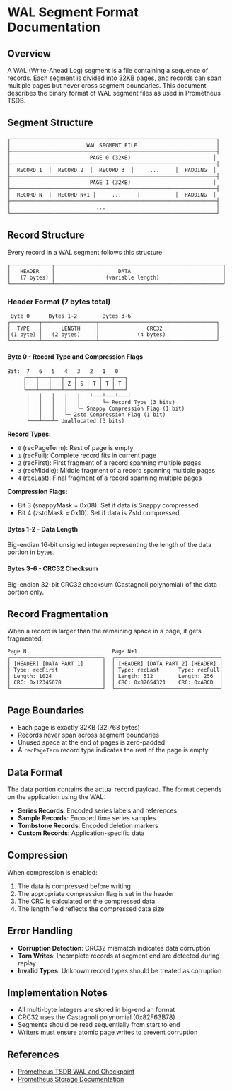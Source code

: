 # WAL Segment Format Documentation

## Overview

A WAL (Write-Ahead Log) segment is a file containing a sequence of records. Each segment is divided into 32KB pages, and records can span multiple pages but never cross segment boundaries. This document describes the binary format of WAL segment files as used in Prometheus TSDB.

## Segment Structure

```
┌─────────────────────────────────────────────────────────────────┐
│                        WAL SEGMENT FILE                         │
├─────────────────────────────────────────────────────────────────┤
│                         PAGE 0 (32KB)                          │
├─────────────────────────────────────────────────────────────────┤
│  RECORD 1  │  RECORD 2  │  RECORD 3  │     ...     │  PADDING  │
├─────────────────────────────────────────────────────────────────┤
│                         PAGE 1 (32KB)                          │
├─────────────────────────────────────────────────────────────────┤
│  RECORD N  │  RECORD N+1 │     ...     │           │  PADDING  │
├─────────────────────────────────────────────────────────────────┤
│                           ...                                   │
└─────────────────────────────────────────────────────────────────┘
```

## Record Structure

Every record in a WAL segment follows this structure:

```
┌─────────────┬─────────────────────────────────────────────────────┐
│   HEADER    │                    DATA                             │
│   (7 bytes) │                (variable length)                    │
└─────────────┴─────────────────────────────────────────────────────┘
```

### Header Format (7 bytes total)

```
 Byte 0      Bytes 1-2        Bytes 3-6
┌─────────┬─────────────────┬─────────────────────────────────────┐
│  TYPE   │      LENGTH     │               CRC32                 │
│(1 byte) │   (2 bytes)     │            (4 bytes)                │
└─────────┴─────────────────┴─────────────────────────────────────┘
```

#### Byte 0 - Record Type and Compression Flags

```
Bit:  7   6   5   4   3   2   1   0
     ┌───┬───┬───┬───┬───┬───┬───┬───┐
     │ - │ - │ - │ Z │ S │ T │ T │ T │
     └───┴───┴───┴───┴───┴───┴───┴───┘
      │   │   │   │   │   └───┴───┴───┘
      │   │   │   │   │       └─ Record Type (3 bits)
      │   │   │   │   └─ Snappy Compression Flag (1 bit)
      │   │   │   └─ Zstd Compression Flag (1 bit)  
      └───┴───┴─ Unallocated (3 bits)
```

**Record Types:**
- `0` (recPageTerm): Rest of page is empty
- `1` (recFull): Complete record fits in current page
- `2` (recFirst): First fragment of a record spanning multiple pages
- `3` (recMiddle): Middle fragment of a record spanning multiple pages
- `4` (recLast): Final fragment of a record spanning multiple pages

**Compression Flags:**
- Bit 3 (snappyMask = 0x08): Set if data is Snappy compressed
- Bit 4 (zstdMask = 0x10): Set if data is Zstd compressed

#### Bytes 1-2 - Data Length
Big-endian 16-bit unsigned integer representing the length of the data portion in bytes.

#### Bytes 3-6 - CRC32 Checksum
Big-endian 32-bit CRC32 checksum (Castagnoli polynomial) of the data portion only.

## Record Fragmentation

When a record is larger than the remaining space in a page, it gets fragmented:

```
Page N                           Page N+1
┌─────────────────────────────┐  ┌─────────────────────────────────┐
│ [HEADER] [DATA PART 1]      │  │ [HEADER] [DATA PART 2] [HEADER] │
│ Type: recFirst              │  │ Type: recLast      Type: recFull│
│ Length: 1024                │  │ Length: 512        Length: 256  │
│ CRC: 0x12345678             │  │ CRC: 0x87654321    CRC: 0xABCD  │
└─────────────────────────────┘  └─────────────────────────────────┘
```

## Page Boundaries

- Each page is exactly 32KB (32,768 bytes)
- Records never span across segment boundaries
- Unused space at the end of pages is zero-padded
- A `recPageTerm` record type indicates the rest of the page is empty

## Data Format

The data portion contains the actual record payload. The format depends on the application using the WAL:

- **Series Records**: Encoded series labels and references
- **Sample Records**: Encoded time series samples  
- **Tombstone Records**: Encoded deletion markers
- **Custom Records**: Application-specific data

## Compression

When compression is enabled:
1. The data is compressed before writing
2. The appropriate compression flag is set in the header
3. The CRC is calculated on the compressed data
4. The length field reflects the compressed data size

## Error Handling

- **Corruption Detection**: CRC32 mismatch indicates data corruption
- **Torn Writes**: Incomplete records at segment end are detected during replay
- **Invalid Types**: Unknown record types should be treated as corruption

## Implementation Notes

- All multi-byte integers are stored in big-endian format
- CRC32 uses the Castagnoli polynomial (0x82F63B78)
- Segments should be read sequentially from start to end
- Writers must ensure atomic page writes to prevent corruption

## References

- [Prometheus TSDB WAL and Checkpoint](https://ganeshvernekar.com/blog/prometheus-tsdb-wal-and-checkpoint/)
- [Prometheus Storage Documentation](https://prometheus.io/docs/prometheus/latest/storage/) 